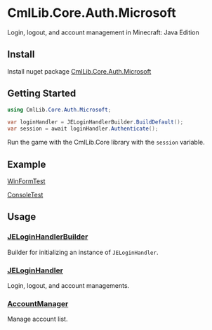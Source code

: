 # CmlLib.Core.Auth.Microsoft

Login, logout, and account management in Minecraft: Java Edition

## Install

Install nuget package [CmlLib.Core.Auth.Microsoft](https://www.nuget.org/packages/CmlLib.Core.Auth.Microsoft)

## Getting Started

```csharp
using CmlLib.Core.Auth.Microsoft;

var loginHandler = JELoginHandlerBuilder.BuildDefault();
var session = await loginHandler.Authenticate();
```

Run the game with the CmlLib.Core library with the `session` variable.

## Example

[WinFormTest](/examples/WinFormTest/)

[ConsoleTest](/examples/ConsoleTest/Program.cs)

## Usage

### [JELoginHandlerBuilder](./JELoginHandlerBuilder.md)

Builder for initializing an instance of `JELoginHandler`.

### [JELoginHandler](./JELoginHandler.md)

Login, logout, and account managements.

### [AccountManager](../XboxAuthNet.Game/AccountManager.md)

Manage account list.
